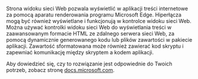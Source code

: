﻿Strona widoku sieci Web pozwala wyświetlić w aplikacji treści internetowe za pomocą aparatu renderowania programu Microsoft Edge. Hiperłącza mogą być również wyświetlane i funkcjonują w kontrolce widoku sieci Web.  Można używać kontrolki widoku sieci Web do wyświetlania treści w zaawansowanym formacie HTML ze zdalnego serwera sieci Web, za pomocą dynamicznie generowanego kodu lub plików zawartości w pakiecie aplikacji. Zawartość sformatowana może również zawierać kod skryptu i zapewniać komunikację między skryptem a kodem aplikacji.

Aby dowiedzieć się, czy to rozwiązanie jest odpowiednie do Twoich potrzeb, zobacz stronę [docs.microsoft.com](https://docs.microsoft.com/en-us/windows/uwp/controls-and-patterns/web-view).
